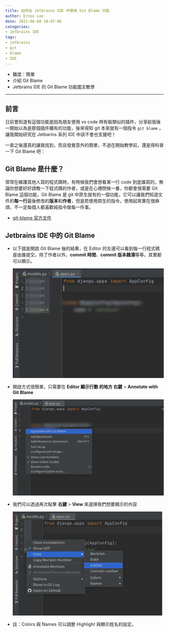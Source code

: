 ```yaml
---
title: 如何在 Jetbrains IDE 中使用 Git Blame 功能
author: Ernie Lee
date: 2021-06-08 18:07:06
categories:
- Jetbrains IDE
tags: 
- jetbrains 
- git 
- blame
- IDE
---
```

- 難度：簡單
- 介紹 Git Blame
- Jetbrains IDE 的 Git Blame 功能圖文教學
<!--more-->

---

## 前言
日前會知道有這個功能是因為朋友使用 vs code 時有裝類似的插件，分享給我後一開始以為是那個插件獨有的功能，後來得知 git 本來就有一個指令 `git blame` ，讓我開始研究在 Jetbarins 系列 IDE 中該不會也支援吧！



一查之後還真的讓我找到，而且發覺意外的簡單，不過在開始教學前，還是得科普一下 Git Blame 吧：

## Git Blame 是什麼？

常常在維護其他人寫的程式碼時，有時候我們會想看某一行 code 到底誰寫的，無論你想要好好請教一下程式碼的作者，或是在心裡問候一番，你都會很需要 Git Blame 這個功能，Git Blame 是 git 中原生就有的一個功能，它可以讓我們知道文件的**每一行**最後修改的**版本**和**作者**，但是若使用原生的指令，使用起來實在很麻煩，不一定每個人都喜歡純指令做每一件事。

- [git-blame 官方文件](https://git-scm.com/docs/git-blame/2.31.0)

## Jetbrains IDE 中的 Git Blame

- 以下就是開啟 Git Blame 後的結果，在 Editor 的左邊可以看到每一行程式碼是由誰提交，除了作者以外，**commit 時間**、**commit 版本雜湊**等等，其實都可以顯示。

  <img src="../assets/14190380472915.jpg" alt="14190380472915" style="zoom:90%;" />

- 開啟方式很簡單，只需要在 **Editor 顯示行數 的地方 右鍵** > **Annotate with Git Blame**

  <img src="../assets/14190384156051.jpg" alt="14190384156051" style="zoom:67%;" />

- 我們可以透過再次點擊 **右鍵** > **View** 來選擇我們想要顯示的內容

  <img src="../assets/14190386184800.png" alt="14190386184800" style="zoom:80%;" />

- 註：Colors 與 Names 可以調整 Highlight 與顯示姓名的設定。
